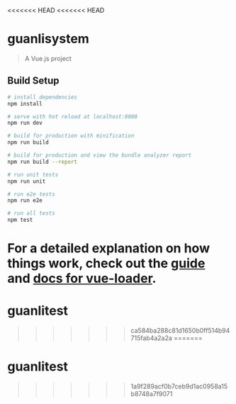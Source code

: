 <<<<<<< HEAD
<<<<<<< HEAD
# guanlisystem

> A Vue.js project

## Build Setup

``` bash
# install dependencies
npm install

# serve with hot reload at localhost:8080
npm run dev

# build for production with minification
npm run build

# build for production and view the bundle analyzer report
npm run build --report

# run unit tests
npm run unit

# run e2e tests
npm run e2e

# run all tests
npm test
```

For a detailed explanation on how things work, check out the [guide](http://vuejs-templates.github.io/webpack/) and [docs for vue-loader](http://vuejs.github.io/vue-loader).
=======
# guanlitest
>>>>>>> ca584ba288c81d1650b0ff514b94715fab4a2a2a
=======
# guanlitest
>>>>>>> 1a9f289acf0b7ceb9d1ac0958a15b8748a7f9071
